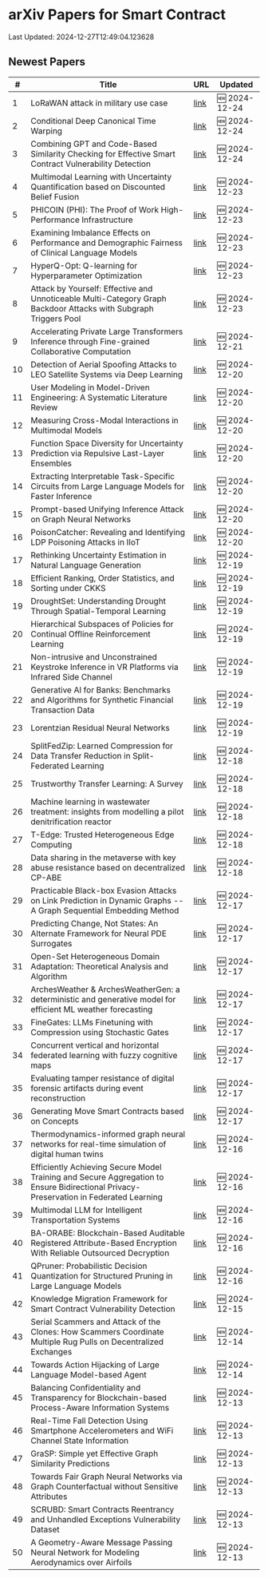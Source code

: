# arXiv Papers for Smart Contract

Last Updated: 2024-12-27T12:49:04.123628

## Newest Papers

|\#|Title|URL|Updated|
|---|---|---|---|
|1|LoRaWAN attack in military use case|[link](http://arxiv.org/abs/2412.18447v1)|🆕 2024-12-24|
|2|Conditional Deep Canonical Time Warping|[link](http://arxiv.org/abs/2412.18234v1)|🆕 2024-12-24|
|3|Combining GPT and Code-Based Similarity Checking for Effective Smart Contract Vulnerability Detection|[link](http://arxiv.org/abs/2412.18225v1)|🆕 2024-12-24|
|4|Multimodal Learning with Uncertainty Quantification based on Discounted Belief Fusion|[link](http://arxiv.org/abs/2412.18024v1)|🆕 2024-12-23|
|5|PHICOIN (PHI): The Proof of Work High-Performance Infrastructure|[link](http://arxiv.org/abs/2412.17979v1)|🆕 2024-12-23|
|6|Examining Imbalance Effects on Performance and Demographic Fairness of Clinical Language Models|[link](http://arxiv.org/abs/2412.17803v1)|🆕 2024-12-23|
|7|HyperQ-Opt: Q-learning for Hyperparameter Optimization|[link](http://arxiv.org/abs/2412.17765v1)|🆕 2024-12-23|
|8|Attack by Yourself: Effective and Unnoticeable Multi-Category Graph Backdoor Attacks with Subgraph Triggers Pool|[link](http://arxiv.org/abs/2412.17213v1)|🆕 2024-12-23|
|9|Accelerating Private Large Transformers Inference through Fine-grained Collaborative Computation|[link](http://arxiv.org/abs/2412.16537v1)|🆕 2024-12-21|
|10|Detection of Aerial Spoofing Attacks to LEO Satellite Systems via Deep Learning|[link](http://arxiv.org/abs/2412.16008v1)|🆕 2024-12-20|
|11|User Modeling in Model-Driven Engineering: A Systematic Literature Review|[link](http://arxiv.org/abs/2412.15871v1)|🆕 2024-12-20|
|12|Measuring Cross-Modal Interactions in Multimodal Models|[link](http://arxiv.org/abs/2412.15828v1)|🆕 2024-12-20|
|13|Function Space Diversity for Uncertainty Prediction via Repulsive Last-Layer Ensembles|[link](http://arxiv.org/abs/2412.15758v1)|🆕 2024-12-20|
|14|Extracting Interpretable Task-Specific Circuits from Large Language Models for Faster Inference|[link](http://arxiv.org/abs/2412.15750v1)|🆕 2024-12-20|
|15|Prompt-based Unifying Inference Attack on Graph Neural Networks|[link](http://arxiv.org/abs/2412.15735v1)|🆕 2024-12-20|
|16|PoisonCatcher: Revealing and Identifying LDP Poisoning Attacks in IIoT|[link](http://arxiv.org/abs/2412.15704v1)|🆕 2024-12-20|
|17|Rethinking Uncertainty Estimation in Natural Language Generation|[link](http://arxiv.org/abs/2412.15176v1)|🆕 2024-12-19|
|18|Efficient Ranking, Order Statistics, and Sorting under CKKS|[link](http://arxiv.org/abs/2412.15126v1)|🆕 2024-12-19|
|19|DroughtSet: Understanding Drought Through Spatial-Temporal Learning|[link](http://arxiv.org/abs/2412.15075v1)|🆕 2024-12-19|
|20|Hierarchical Subspaces of Policies for Continual Offline Reinforcement Learning|[link](http://arxiv.org/abs/2412.14865v1)|🆕 2024-12-19|
|21|Non-intrusive and Unconstrained Keystroke Inference in VR Platforms via Infrared Side Channel|[link](http://arxiv.org/abs/2412.14815v1)|🆕 2024-12-19|
|22|Generative AI for Banks: Benchmarks and Algorithms for Synthetic Financial Transaction Data|[link](http://arxiv.org/abs/2412.14730v1)|🆕 2024-12-19|
|23|Lorentzian Residual Neural Networks|[link](http://arxiv.org/abs/2412.14695v1)|🆕 2024-12-19|
|24|SplitFedZip: Learned Compression for Data Transfer Reduction in Split-Federated Learning|[link](http://arxiv.org/abs/2412.17150v1)|🆕 2024-12-18|
|25|Trustworthy Transfer Learning: A Survey|[link](http://arxiv.org/abs/2412.14116v1)|🆕 2024-12-18|
|26|Machine learning in wastewater treatment: insights from modelling a pilot denitrification reactor|[link](http://arxiv.org/abs/2412.14030v1)|🆕 2024-12-18|
|27|T-Edge: Trusted Heterogeneous Edge Computing|[link](http://arxiv.org/abs/2412.13905v1)|🆕 2024-12-18|
|28|Data sharing in the metaverse with key abuse resistance based on decentralized CP-ABE|[link](http://arxiv.org/abs/2412.13770v1)|🆕 2024-12-18|
|29|Practicable Black-box Evasion Attacks on Link Prediction in Dynamic Graphs -- A Graph Sequential Embedding Method|[link](http://arxiv.org/abs/2412.13134v1)|🆕 2024-12-17|
|30|Predicting Change, Not States: An Alternate Framework for Neural PDE Surrogates|[link](http://arxiv.org/abs/2412.13074v1)|🆕 2024-12-17|
|31|Open-Set Heterogeneous Domain Adaptation: Theoretical Analysis and Algorithm|[link](http://arxiv.org/abs/2412.13036v1)|🆕 2024-12-17|
|32|ArchesWeather & ArchesWeatherGen: a deterministic and generative model for efficient ML weather forecasting|[link](http://arxiv.org/abs/2412.12971v1)|🆕 2024-12-17|
|33|FineGates: LLMs Finetuning with Compression using Stochastic Gates|[link](http://arxiv.org/abs/2412.12951v1)|🆕 2024-12-17|
|34|Concurrent vertical and horizontal federated learning with fuzzy cognitive maps|[link](http://arxiv.org/abs/2412.12844v1)|🆕 2024-12-17|
|35|Evaluating tamper resistance of digital forensic artifacts during event reconstruction|[link](http://arxiv.org/abs/2412.12814v1)|🆕 2024-12-17|
|36|Generating Move Smart Contracts based on Concepts|[link](http://arxiv.org/abs/2412.12513v1)|🆕 2024-12-17|
|37|Thermodynamics-informed graph neural networks for real-time simulation of digital human twins|[link](http://arxiv.org/abs/2412.12034v1)|🆕 2024-12-16|
|38|Efficiently Achieving Secure Model Training and Secure Aggregation to Ensure Bidirectional Privacy-Preservation in Federated Learning|[link](http://arxiv.org/abs/2412.11737v1)|🆕 2024-12-16|
|39|Multimodal LLM for Intelligent Transportation Systems|[link](http://arxiv.org/abs/2412.11683v1)|🆕 2024-12-16|
|40|BA-ORABE: Blockchain-Based Auditable Registered Attribute-Based Encryption With Reliable Outsourced Decryption|[link](http://arxiv.org/abs/2412.08957v2)|🆕 2024-12-16|
|41|QPruner: Probabilistic Decision Quantization for Structured Pruning in Large Language Models|[link](http://arxiv.org/abs/2412.11629v1)|🆕 2024-12-16|
|42|Knowledge Migration Framework for Smart Contract Vulnerability Detection|[link](http://arxiv.org/abs/2412.11175v1)|🆕 2024-12-15|
|43|Serial Scammers and Attack of the Clones: How Scammers Coordinate Multiple Rug Pulls on Decentralized Exchanges|[link](http://arxiv.org/abs/2412.10993v1)|🆕 2024-12-14|
|44|Towards Action Hijacking of Large Language Model-based Agent|[link](http://arxiv.org/abs/2412.10807v1)|🆕 2024-12-14|
|45|Balancing Confidentiality and Transparency for Blockchain-based Process-Aware Information Systems|[link](http://arxiv.org/abs/2412.05737v2)|🆕 2024-12-13|
|46|Real-Time Fall Detection Using Smartphone Accelerometers and WiFi Channel State Information|[link](http://arxiv.org/abs/2412.09980v1)|🆕 2024-12-13|
|47|GraSP: Simple yet Effective Graph Similarity Predictions|[link](http://arxiv.org/abs/2412.09968v1)|🆕 2024-12-13|
|48|Towards Fair Graph Neural Networks via Graph Counterfactual without Sensitive Attributes|[link](http://arxiv.org/abs/2412.09947v1)|🆕 2024-12-13|
|49|SCRUBD: Smart Contracts Reentrancy and Unhandled Exceptions Vulnerability Dataset|[link](http://arxiv.org/abs/2412.09935v1)|🆕 2024-12-13|
|50|A Geometry-Aware Message Passing Neural Network for Modeling Aerodynamics over Airfoils|[link](http://arxiv.org/abs/2412.09399v2)|🆕 2024-12-13|
